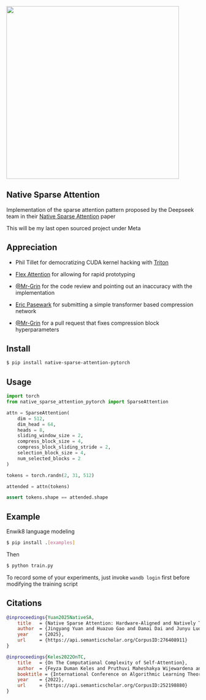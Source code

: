 <img src="./fig2.png" width="450px"></img>

## Native Sparse Attention

Implementation of the sparse attention pattern proposed by the Deepseek team in their [Native Sparse Attention](https://arxiv.org/abs/2502.11089) paper

This will be my last open sourced project under Meta

## Appreciation

- Phil Tillet for democratizing CUDA kernel hacking with <a href="https://triton-lang.org/main/index.html">Triton</a>

- [Flex Attention](https://pytorch.org/blog/flexattention/) for allowing for rapid prototyping

- <a href="https://github.com/Mr-Grin">@Mr-Grin</a> for the code review and pointing out an inaccuracy with the implementation

- <a href="https://github.com/Pasewark">Eric Pasewark</a> for submitting a simple transformer based compression network

- <a href="https://github.com/Mr-Grin">@Mr-Grin</a> for a pull request that fixes compression block hyperparameters

## Install

```bash
$ pip install native-sparse-attention-pytorch
```

## Usage

```python
import torch
from native_sparse_attention_pytorch import SparseAttention

attn = SparseAttention(
    dim = 512,
    dim_head = 64,
    heads = 8,
    sliding_window_size = 2,
    compress_block_size = 4,
    compress_block_sliding_stride = 2,
    selection_block_size = 4,
    num_selected_blocks = 2
)

tokens = torch.randn(2, 31, 512)

attended = attn(tokens)

assert tokens.shape == attended.shape
```

## Example

Enwik8 language modeling

```bash
$ pip install .[examples]
```

Then

```bash
$ python train.py
```

To record some of your experiments, just invoke `wandb login` first before modifying the training script

## Citations

```bibtex
@inproceedings{Yuan2025NativeSA,
    title   = {Native Sparse Attention: Hardware-Aligned and Natively Trainable Sparse Attention},
    author  = {Jingyang Yuan and Huazuo Gao and Damai Dai and Junyu Luo and Liang Zhao and Zhengyan Zhang and Zhenda Xie and Y. X. Wei and Lean Wang and Zhiping Xiao and Yuqing Wang and Chong Ruan and Ming Zhang and Wenfeng Liang and Wangding Zeng},
    year    = {2025},
    url     = {https://api.semanticscholar.org/CorpusID:276408911}
}
```

```bibtex
@inproceedings{Keles2022OnTC,
    title   = {On The Computational Complexity of Self-Attention},
    author  = {Feyza Duman Keles and Pruthuvi Maheshakya Wijewardena and Chinmay Hegde},
    booktitle = {International Conference on Algorithmic Learning Theory},
    year    = {2022},
    url     = {https://api.semanticscholar.org/CorpusID:252198880}
}
```
